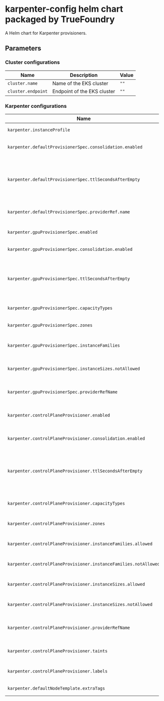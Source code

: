 # karpenter-config helm chart packaged by TrueFoundry
A Helm chart for Karpenter provisioners.

## Parameters

### Cluster configurations

| Name               | Description                 | Value |
| ------------------ | --------------------------- | ----- |
| `cluster.name`     | Name of the EKS cluster     | `""`  |
| `cluster.endpoint` | Endpoint of the EKS cluster | `""`  |

### Karpenter configurations

| Name                                                            | Description                                                                                                                     | Value                                                                                      |
| --------------------------------------------------------------- | ------------------------------------------------------------------------------------------------------------------------------- | ------------------------------------------------------------------------------------------ |
| `karpenter.instanceProfile`                                     | Instance profile of the karpenter                                                                                               | `""`                                                                                       |
| `karpenter.defaultProvisionerSpec.consolidation.enabled`        | Enable consolidation for default provisioner                                                                                    | `true`                                                                                     |
| `karpenter.defaultProvisionerSpec.ttlSecondsAfterEmpty`         | Seconds after which node should be deleted once it is empty. Either one of consolidation or ttlSecondsAfterEmpty should be used |                                                                                            |
| `karpenter.defaultProvisionerSpec.providerRef.name`             | AWS node template name for default provisioner                                                                                  | `default`                                                                                  |
| `karpenter.gpuProvisionerSpec.enabled`                          | Enable GPU provisioner for GPU nodes                                                                                            | `false`                                                                                    |
| `karpenter.gpuProvisionerSpec.consolidation.enabled`            | Enable consolidation for GPU provisioner                                                                                        | `true`                                                                                     |
| `karpenter.gpuProvisionerSpec.ttlSecondsAfterEmpty`             | Seconds after which node should be deleted once it is empty. Either one of consolidation or ttlSecondsAfterEmpty should be used |                                                                                            |
| `karpenter.gpuProvisionerSpec.capacityTypes`                    | Capacity types for GPU provisioner                                                                                              | `["spot","on-demand"]`                                                                     |
| `karpenter.gpuProvisionerSpec.zones`                            | Zones to launch instances for GPU provisioner                                                                                   | `[]`                                                                                       |
| `karpenter.gpuProvisionerSpec.instanceFamilies`                 | Instance families to launch instances for GPU provisioner                                                                       | `["p2","p3","g4dn","g5","p4d","p4de"]`                                                     |
| `karpenter.gpuProvisionerSpec.instanceSizes.notAllowed`         | Instance Sizes that are not allowed to launch instances for GPU provisioner                                                     | `["nano","micro","metal"]`                                                                 |
| `karpenter.gpuProvisionerSpec.providerRefName`                  | Name of AWS node template to be used for GPU provisioner                                                                        | `default`                                                                                  |
| `karpenter.controlPlaneProvisioner.enabled`                     | Enable control plane provisioner for control plane workloads                                                                    | `true`                                                                                     |
| `karpenter.controlPlaneProvisioner.consolidation.enabled`       | Enable consolidation for control plane provisioner                                                                              | `true`                                                                                     |
| `karpenter.controlPlaneProvisioner.ttlSecondsAfterEmpty`        | Time (in seconds) after which node will be drained. Either one of consolidation or ttlSecondsAfterEmpty can be used             | `30`                                                                                       |
| `karpenter.controlPlaneProvisioner.capacityTypes`               | Capacity types of control plane provisioner                                                                                     | `["spot","on-demand"]`                                                                     |
| `karpenter.controlPlaneProvisioner.zones`                       | Zones to launch instances for control plane workloads                                                                           | `[]`                                                                                       |
| `karpenter.controlPlaneProvisioner.instanceFamilies.allowed`    | Allowed instance families for control plane workloads                                                                           | `[]`                                                                                       |
| `karpenter.controlPlaneProvisioner.instanceFamilies.notAllowed` | Not allowed instance families for control plane workloads                                                                       | `["t3","t2","t3a","p2","p3","p4d","p4de","g4dn","g5","g4ad","inf1","inf2","trn1","trn1n"]` |
| `karpenter.controlPlaneProvisioner.instanceSizes.allowed`       | Allowed instance sizes for control plane workloads                                                                              | `[]`                                                                                       |
| `karpenter.controlPlaneProvisioner.instanceSizes.notAllowed`    | Not allowed instance sizes for control plane workloads                                                                          | `["nano","12xlarge","16xlarge","24xlarge","32xlarge","metal"]`                             |
| `karpenter.controlPlaneProvisioner.providerRefName`             | Name of AWS node template to be used for control plane provisioner                                                              | `default`                                                                                  |
| `karpenter.controlPlaneProvisioner.taints`                      | Taints to be applied on the control plane provisioner nodes                                                                     | `{}`                                                                                       |
| `karpenter.controlPlaneProvisioner.labels`                      | Labels to be applied on the control plane provisioner nodes                                                                     | `{}`                                                                                       |
| `karpenter.defaultNodeTemplate.extraTags`                       | Additional tags for the node template.                                                                                          | `{}`                                                                                       |
